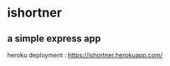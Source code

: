 # ishortner
a simple express app
---------------------
heroku deployment : https://ishortner.herokuapp.com/

